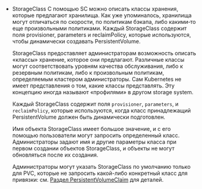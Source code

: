 
- StorageClass
    С помощью SC можно описать классы хранения, которые предлагают хранилища. Как уже упоминалось, хранилища могут отличаться по скорости, по политикам бэкапа, либо какими‑то еще произвольными политиками. Каждый StorageClass содержит поля provisioner, parameters и reclaimPolicy, которые используются, чтобы динамически создавать PersistentVolume.
    
    StorageClass предоставляет администраторам возможность описать «классы» хранение, которое они предлагают. Различные классы могут соответствовать уровням качества обслуживания, либо к резервным политикам, либо к произвольным политикам, определяемым кластером администраторы. Сам Kubernetes не имеет представления о том, какие классы представлять. Эту концепцию иногда называют «профилями» в другом storage system.
    
    Каждый StorageClass содержит поля `provisioner`, `parameters`, и `reclaimPolicy`, которые используются, когда класс принадлежащий PersistentVolume должен быть динамически подготовлен.
    
    Имя объекта StorageClass имеет большое значение, и с его помощью пользователи могут запросить определенный класс. Администраторы задают имя и другие параметры класса при первом создании объектов StorageClass, и объекты не могут обновляться после их создания.
    
    Администраторы могут указать StorageClass по умолчанию только для PVC, которые не запросить какой-либо конкретный класс для привязки: см. [Раздел PersistentVolumeClaim](https://kubernetes.io/docs/concepts/storage/persistent-volumes/#persistentvolumeclaims) для деталей.